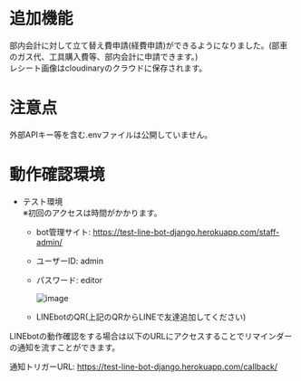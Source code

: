 # 追加機能
部内会計に対して立て替え費申請(経費申請)ができるようになりました。(部車のガス代、工具購入費等、部内会計に申請できます。)   
レシート画像はcloudinaryのクラウドに保存されます。

# 注意点
外部APIキー等を含む.envファイルは公開していません。

# 動作確認環境
- テスト環境 \
※初回のアクセスは時間がかかります。
  - bot管理サイト: <https://test-line-bot-django.herokuapp.com/staff-admin/> 
  - ユーザーID: admin 
  - パスワード: editor 
 
    ![image](https://user-images.githubusercontent.com/62125008/120919073-b2dac880-c6f2-11eb-916c-9434404e3bf0.png)
  - LINEbotのQR(上記のQRからLINEで友達追加してください)

LINEbotの動作確認をする場合は以下のURLにアクセスすることでリマインダーの通知を流すことができます。

通知トリガーURL: <https://test-line-bot-django.herokuapp.com/callback/> 
